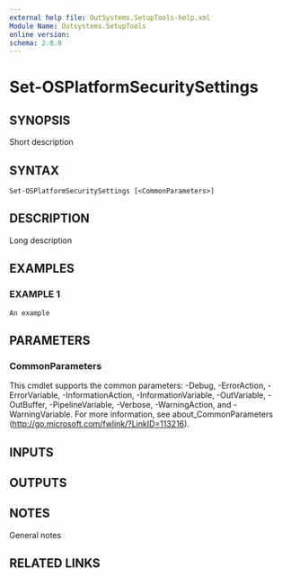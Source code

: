 ```yaml
---
external help file: OutSystems.SetupTools-help.xml
Module Name: Outsystems.SetupTools
online version:
schema: 2.0.0
---
```


# Set-OSPlatformSecuritySettings

## SYNOPSIS
Short description

## SYNTAX

```
Set-OSPlatformSecuritySettings [<CommonParameters>]
```

## DESCRIPTION
Long description

## EXAMPLES

### EXAMPLE 1
```
An example
```

## PARAMETERS

### CommonParameters
This cmdlet supports the common parameters: -Debug, -ErrorAction, -ErrorVariable, -InformationAction, -InformationVariable, -OutVariable, -OutBuffer, -PipelineVariable, -Verbose, -WarningAction, and -WarningVariable. For more information, see about_CommonParameters (http://go.microsoft.com/fwlink/?LinkID=113216).

## INPUTS

## OUTPUTS

## NOTES
General notes

## RELATED LINKS
